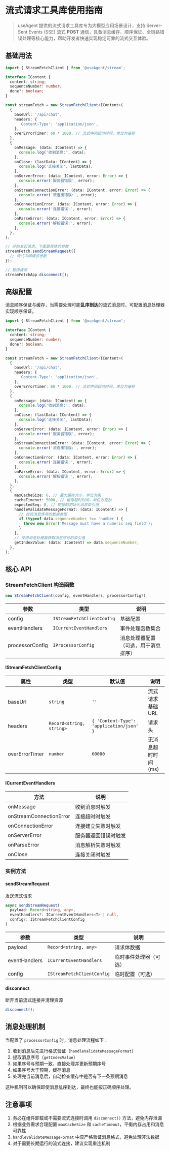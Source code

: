 # 流式请求工具库使用指南

> useAgent 提供的流式请求工具库专为大模型应用场景设计，支持 Server-Sent Events (SSE) 流式 **POST** 通信，具备消息缓存、顺序保证、全链路错误处理等核心能力，帮助开发者快速实现稳定可靠的流式交互体验。

## 基础用法

```ts
import { StreamFetchClient } from '@useAgent/stream';

interface IContent {
  content: string;
  sequenceNumber: number;
  done?: boolean;
}

const streamFetch = new StreamFetchClient<IContent>(
  {
    baseUrl: '/api/chat',
    headers: {
      'Content-Type': 'application/json',
    },
    overErrorTimer: 60 * 1000, // 流式中间超时时间，单位为毫秒
  },
  {
    onMessage: (data: IContent) => {
      console.log('收到消息:', data);
    },
    onClose: (lastData: IContent) => {
      console.log('连接关闭', lastData);
    },
    onServerError: (data: IContent, error: Error) => {
      console.error('服务器错误', error);
    },
    onStreamConnectionError: (data: IContent, error: Error) => {
      console.error('流连接错误:', error);
    },
    onConnectionError: (data: IContent, error: Error) => {
      console.error('连接错误:', error);
    },
    onParseError: (data: IContent, error: Error) => {
      console.error('解析错误:', error);
    },
  },
);

// 开始发起请求，下面是具体的参数
streamFetch.sendStreamRequest({
  // 流式中间请求参数
});

// 暂停请求
streamFetchApp.disconnect();
```

## 高级配置

消息顺序保证与缓存，当需要处理可能**乱序到达**的流式消息时，可配置消息处理器实现顺序保证。

```ts
import { StreamFetchClient } from '@useAgent/stream';

interface IContent {
  content: string;
  sequenceNumber: number;
  done?: boolean;
}

const streamFetch = new StreamFetchClient<IContent>(
  {
    baseUrl: '/api/chat',
    headers: {
      'Content-Type': 'application/json',
    },
    overErrorTimer: 60 * 1000, // 流式中间超时时间，单位为毫秒
  },
  {
    onMessage: (data: IContent) => {
      console.log('收到消息:', data);
    },
    onClose: (lastData: IContent) => {
      console.log('连接关闭', lastData);
    },
    onServerError: (data: IContent, error: Error) => {
      console.error('服务器错误', error);
    },
    onStreamConnectionError: (data: IContent, error: Error) => {
      console.error('流连接错误:', error);
    },
    onConnectionError: (data: IContent, error: Error) => {
      console.error('连接错误:', error);
    },
    onParseError: (data: IContent, error: Error) => {
      console.error('解析错误:', error);
    },
  },
  {
    maxCacheSize: 6, // 最大缓存大小，单位为条
    cacheTimeout: 5000, // 缓存超时时间，单位为毫秒
    expectedSeq: 0, // 期望的初始化消息索引值
    handleValidateMessageFormat: (data: IContent) => {
      // 校验消息序号的数据类型
      if (typeof data.sequenceNumber !== 'number') {
        throw new Error('Message must have a numeric seq field');
      }
    },
    // 使得消息处理器获取消息序号的索引值
    getIndexValue: (data: IContent) => data.sequenceNumber,
  },
);
```

## 核心 API

### StreamFetchClient 构造函数

```typescript
new StreamFetchClient(config, eventHandlers, processorConfig?)
```

| 参数            | 类型                       | 说明                                 |
| --------------- | -------------------------- | ------------------------------------ |
| config          | `IStreamFetchClientConfig` | 基础配置                             |
| eventHandlers   | `ICurrentEventHandlers`    | 事件处理函数集合                     |
| processorConfig | `IProcessorConfig`         | 消息处理器配置（可选，用于消息排序） |

#### IStreamFetchClientConfig

| 属性           | 类型                     | 默认值                                   | 说明                |
| -------------- | ------------------------ | ---------------------------------------- | ------------------- |
| baseUrl        | `string`                 | `''`                                     | 流式请求基础 URL    |
| headers        | `Record<string, string>` | `{ 'Content-Type': 'application/json' }` | 请求头              |
| overErrorTimer | `number`                 | `60000`                                  | 无消息超时时间 (ms) |

#### ICurrentEventHandlers

| 方法                    | 说明                 |
| ----------------------- | -------------------- |
| onMessage               | 收到消息时触发       |
| onStreamConnectionError | 连接超时时触发       |
| onConnectionError       | 连接建立失败时触发   |
| onServerError           | 服务器返回错误时触发 |
| onParseError            | 消息解析失败时触发   |
| onClose                 | 连接关闭时触发       |

### 实例方法

#### sendStreamRequest

发送流式请求

```typescript
async sendStreamRequest(
  payload: Record<string, any>,
  eventHandlers?: ICurrentEventHandlers<T> | null,
  config?: IStreamFetchClientConfig
)
```

| 参数          | 类型                       | 说明                   |
| ------------- | -------------------------- | ---------------------- |
| payload       | `Record<string, any>`      | 请求体数据             |
| eventHandlers | `ICurrentEventHandlers`    | 临时事件处理器（可选） |
| config        | `IStreamFetchClientConfig` | 临时配置（可选）       |

#### disconnect

断开当前流式连接并清理资源

```typescript
disconnect();
```

## 消息处理机制

当配置了 `processorConfig` 时，消息处理流程如下：

1.  收到消息后先进行格式验证（`handleValidateMessageFormat`）
2.  提取消息序号（`getIndexValue`）
3.  如果序号与预期一致，直接处理并更新预期序号
4.  如果序号大于预期，缓存消息
5.  处理完当前消息后，自动检查缓存中是否有下一条预期消息

这种机制可以确保即使消息乱序到达，最终也能按正确顺序处理。

## 注意事项

1.  务必在组件卸载或不需要流式连接时调用 `disconnect()` 方法，避免内存泄漏
1.  根据业务需求合理配置 `maxCacheSize` 和 `cacheTimeout`，平衡内存占用和消息可靠性
1.  `handleValidateMessageFormat` 中应严格验证消息格式，避免处理非法数据
1.  对于需要长期运行的流式连接，建议实现重连机制
